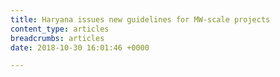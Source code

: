 ```yaml
---
title: Haryana issues new guidelines for MW-scale projects
content_type: articles
breadcrumbs: articles
date: 2018-10-30 16:01:46 +0000

---
```

